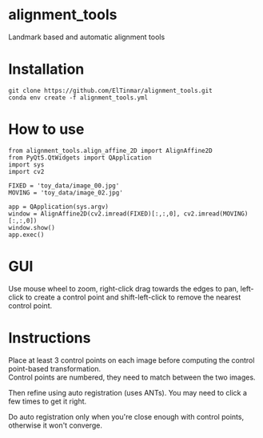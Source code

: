 # alignment_tools

Landmark based and automatic alignment tools

# Installation

```
git clone https://github.com/ElTinmar/alignment_tools.git
conda env create -f alignment_tools.yml
```

# How to use 

```
from alignment_tools.align_affine_2D import AlignAffine2D
from PyQt5.QtWidgets import QApplication
import sys
import cv2

FIXED = 'toy_data/image_00.jpg'
MOVING = 'toy_data/image_02.jpg'

app = QApplication(sys.argv)
window = AlignAffine2D(cv2.imread(FIXED)[:,:,0], cv2.imread(MOVING)[:,:,0])
window.show()
app.exec()
```

# GUI

Use mouse wheel to zoom, right-click drag towards the edges to pan, left-click to create a control point
and shift-left-click to remove the nearest control point.

# Instructions

Place at least 3 control points on each image before computing the control point-based transformation.   
Control points are numbered, they need to match between the two images.  

Then refine using auto registration (uses ANTs). You may need to click a few times to get it
right.   

Do auto registration only when you're close enough with control points, otherwise it won't converge.

